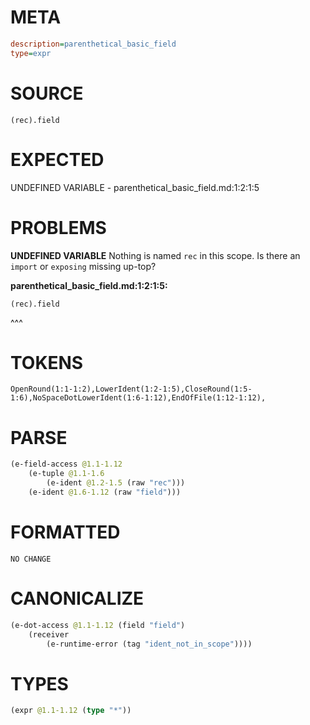 # META
~~~ini
description=parenthetical_basic_field
type=expr
~~~
# SOURCE
~~~roc
(rec).field
~~~
# EXPECTED
UNDEFINED VARIABLE - parenthetical_basic_field.md:1:2:1:5
# PROBLEMS
**UNDEFINED VARIABLE**
Nothing is named `rec` in this scope.
Is there an `import` or `exposing` missing up-top?

**parenthetical_basic_field.md:1:2:1:5:**
```roc
(rec).field
```
 ^^^


# TOKENS
~~~zig
OpenRound(1:1-1:2),LowerIdent(1:2-1:5),CloseRound(1:5-1:6),NoSpaceDotLowerIdent(1:6-1:12),EndOfFile(1:12-1:12),
~~~
# PARSE
~~~clojure
(e-field-access @1.1-1.12
	(e-tuple @1.1-1.6
		(e-ident @1.2-1.5 (raw "rec")))
	(e-ident @1.6-1.12 (raw "field")))
~~~
# FORMATTED
~~~roc
NO CHANGE
~~~
# CANONICALIZE
~~~clojure
(e-dot-access @1.1-1.12 (field "field")
	(receiver
		(e-runtime-error (tag "ident_not_in_scope"))))
~~~
# TYPES
~~~clojure
(expr @1.1-1.12 (type "*"))
~~~
